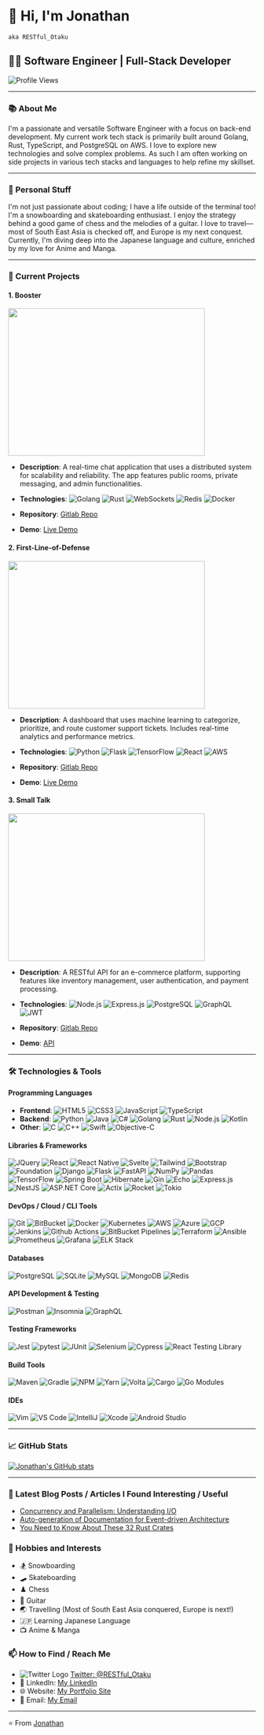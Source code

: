 # 👋 Hi, I'm Jonathan 

`aka RESTful_Otaku`

## 👨‍💻 Software Engineer | Full-Stack Developer

![Profile Views](https://komarev.com/ghpvc/?username=RESTful-Otaku)

---

### 📚 About Me

I'm a passionate and versatile Software Engineer with a focus on back-end development. My current work tech stack is primarily built around Golang, Rust, TypeScript, and PostgreSQL on AWS. I love to explore new technologies and solve complex problems. As such I am often working on side projects in various tech stacks and languages to help refine my skillset. 

---

### 🌱 Personal Stuff

I'm not just passionate about coding; I have a life outside of the terminal too! I'm a snowboarding and skateboarding enthusiast. I enjoy the strategy behind a good game of chess and the melodies of a guitar. I love to travel—most of South East Asia is checked off, and Europe is my next conquest. Currently, I'm diving deep into the Japanese language and culture, enriched by my love for Anime and Manga.

---

### 🎯 Current Projects

#### 1. **Booster**

  <img src="https://cdn.pixabay.com/photo/2014/07/01/15/40/balloon-381334_1280.png" width="400" height="300">
  
  - **Description**: A real-time chat application that uses a distributed system for scalability and reliability. The app features public rooms, private messaging, and admin functionalities.
  
  - **Technologies**: 
    ![Golang](https://img.shields.io/badge/-Golang-00ADD8?style=flat-square&logo=go&logoColor=white) 
    ![Rust](https://img.shields.io/badge/-Rust-black?style=flat-square&logo=rust) 
    ![WebSockets](https://img.shields.io/badge/-WebSockets-2C8EBB?style=flat-square)
    ![Redis](https://img.shields.io/badge/-Redis-DC382D?style=flat-square&logo=redis&logoColor=white)
    ![Docker](https://img.shields.io/badge/-Docker-2496ED?style=flat-square&logo=docker&logoColor=white)
  
  - **Repository**: [Gitlab Repo](https://gitlab.com/j-m-harrison/booster)
  - **Demo**: [Live Demo](https://gitlab.com/j-m-harrison/booster)

#### 2. **First-Line-of-Defense**

  <img src="https://cdn.pixabay.com/photo/2021/09/15/08/13/chatbot-6626193_1280.png" width="400" height="300">
  
  - **Description**: A dashboard that uses machine learning to categorize, prioritize, and route customer support tickets. Includes real-time analytics and performance metrics.
  
  - **Technologies**: 
    ![Python](https://img.shields.io/badge/-Python-3776AB?style=flat-square&logo=python&logoColor=white) 
    ![Flask](https://img.shields.io/badge/-Flask-000000?style=flat-square&logo=flask) 
    ![TensorFlow](https://img.shields.io/badge/-TensorFlow-FF6F00?style=flat-square&logo=tensorflow)
    ![React](https://img.shields.io/badge/-React-61DAFB?style=flat-square&logo=react&logoColor=white)
    ![AWS](https://img.shields.io/badge/-AWS-232F3E?style=flat-square&logo=amazon-aws&logoColor=white)
  
  - **Repository**: [Gitlab Repo](https://gitlab.com/j-m-harrison/covid19-tracker)
  - **Demo**: [Live Demo](https://covid-19-tracker-b6944.web.app/)

#### 3. **Small Talk**

  <img src="https://cdn.pixabay.com/photo/2016/08/20/06/44/e-commerce-1606962_1280.png" width="400" height="300">
  
  - **Description**: A RESTful API for an e-commerce platform, supporting features like inventory management, user authentication, and payment processing.
  
  - **Technologies**: 
    ![Node.js](https://img.shields.io/badge/-Node.js-339933?style=flat-square&logo=node.js&logoColor=white) 
    ![Express.js](https://img.shields.io/badge/-Express.js-000000?style=flat-square&logo=express)
    ![PostgreSQL](https://img.shields.io/badge/-PostgreSQL-4169E1?style=flat-square&logo=postgresql&logoColor=white)
    ![GraphQL](https://img.shields.io/badge/-GraphQL-E434AA?style=flat-square&logo=graphql&logoColor=white)
    ![JWT](https://img.shields.io/badge/-JWT-000000?style=flat-square&logo=json-web-tokens)
  
  - **Repository**: [Gitlab Repo](https://gitlab.com/j-m-harrison/small-talk)
  - **Demo**: [API](https://tonal-f1490.web.app/)

---

### 🛠️ Technologies & Tools

#### Programming Languages

- **Frontend**:
    ![HTML5](https://img.shields.io/badge/-HTML5-E34F26?style=flat-square&logo=html5&logoColor=white)
    ![CSS3](https://img.shields.io/badge/-CSS3-1572B6?style=flat-square&logo=css3)
    ![JavaScript](https://img.shields.io/badge/-JavaScript-black?style=flat-square&logo=javascript)
    ![TypeScript](https://img.shields.io/badge/-TypeScript-007ACC?style=flat-square&logo=typescript)
- **Backend**:
    ![Python](https://img.shields.io/badge/-Python-3776AB?style=flat-square&logo=python&logoColor=white)
    ![Java](https://img.shields.io/badge/-Java-007396?style=flat-square&logo=java)
    ![C#](https://img.shields.io/badge/-C%23-239120?style=flat-square&logo=c-sharp&logoColor=white)
    ![Golang](https://img.shields.io/badge/-Golang-00ADD8?style=flat-square&logo=go&logoColor=white)
    ![Rust](https://img.shields.io/badge/-Rust-black?style=flat-square&logo=rust)
    ![Node.js](https://img.shields.io/badge/-Node.js-339933?style=flat-square&logo=node.js&logoColor=white)
    ![Kotlin](https://img.shields.io/badge/-Kotlin-0095D5?style=flat-square&logo=kotlin&logoColor=white)
- **Other**:
    ![C](https://img.shields.io/badge/-C-A8B9CC?style=flat-square&logo=c)
    ![C++](https://img.shields.io/badge/-C++-00599C?style=flat-square&logo=cplusplus)
    ![Swift](https://img.shields.io/badge/-Swift-FA7343?style=flat-square&logo=swift)
    ![Objective-C](https://img.shields.io/badge/-Objective--C-43853D?style=flat-square)

#### Libraries & Frameworks

  ![JQuery](https://img.shields.io/badge/-JQuery-0769AD?style=flat-square&logo=jquery)
  ![React](https://img.shields.io/badge/-React-61DAFB?style=flat-square&logo=react&logoColor=white)
  ![React Native](https://img.shields.io/badge/-React%20Native-61DAFB?style=flat-square&logo=react&logoColor=white)
  ![Svelte](https://img.shields.io/badge/-Svelte-FF3E00?style=flat-square&logo=svelte&logoColor=white)
  ![Tailwind](https://img.shields.io/badge/-Tailwind-38B2AC?style=flat-square&logo=tailwind-css&logoColor=white)
  ![Bootstrap](https://img.shields.io/badge/-Bootstrap-7952B3?style=flat-square&logo=bootstrap)
  ![Foundation](https://img.shields.io/badge/-Foundation-ED8B00?style=flat-square&logo=foundation&logoColor=white)
  ![Django](https://img.shields.io/badge/-Django-092E20?style=flat-square&logo=django)
  ![Flask](https://img.shields.io/badge/-Flask-000000?style=flat-square&logo=flask)
  ![FastAPI](https://img.shields.io/badge/-FastAPI-009688?style=flat-square&logo=fastapi)
  ![NumPy](https://img.shields.io/badge/-NumPy-013243?style=flat-square&logo=numpy)
  ![Pandas](https://img.shields.io/badge/-Pandas-150458?style=flat-square&logo=pandas)
  ![TensorFlow](https://img.shields.io/badge/-TensorFlow-FF6F00?style=flat-square&logo=tensorflow)
  ![Spring Boot](https://img.shields.io/badge/-Spring%20Boot-6DB33F?style=flat-square&logo=spring-boot)
  ![Hibernate](https://img.shields.io/badge/-Hibernate-59666C?style=flat-square&logo=hibernate&logoColor=white)
  ![Gin](https://img.shields.io/badge/-Gin-00B1AB?style=flat-square)
  ![Echo](https://img.shields.io/badge/-Echo-7DAA52?style=flat-square)
  ![Express.js](https://img.shields.io/badge/-Express.js-000000?style=flat-square&logo=express)
  ![NestJS](https://img.shields.io/badge/-NestJS-E0234E?style=flat-square&logo=nestjs&logoColor=white)
  ![ASP.NET Core](https://img.shields.io/badge/-ASP.NET%20Core-5C2D91?style=flat-square&logo=.net)
  ![Actix](https://img.shields.io/badge/-Actix-176F6B?style=flat-square)
  ![Rocket](https://img.shields.io/badge/-Rocket-3B6836?style=flat-square)
  ![Tokio](https://img.shields.io/badge/-Tokio-0096EB?style=flat-square&logo=tokio&logoColor=white)

#### DevOps / Cloud / CLI Tools

  ![Git](https://img.shields.io/badge/-Git-F05032?style=flat-square&logo=git&logoColor=white)
  ![BitBucket](https://img.shields.io/badge/-BitBucket-0052CC?style=flat-square&logo=bitbucket)
  ![Docker](https://img.shields.io/badge/-Docker-2496ED?style=flat-square&logo=docker&logoColor=white)
  ![Kubernetes](https://img.shields.io/badge/-Kubernetes-326CE5?style=flat-square&logo=kubernetes&logoColor=white)
  ![AWS](https://img.shields.io/badge/-AWS-232F3E?style=flat-square&logo=amazon-aws&logoColor=white)
  ![Azure](https://img.shields.io/badge/-Azure-0089D6?style=flat-square&logo=microsoft-azure&logoColor=white)
  ![GCP](https://img.shields.io/badge/-GCP-4285F4?style=flat-square&logo=google-cloud&logoColor=white)
  ![Jenkins](https://img.shields.io/badge/-Jenkins-D24939?style=flat-square&logo=jenkins&logoColor=white)
  ![Github Actions](https://img.shields.io/badge/-Github%20Actions-2088FF?style=flat-square&logo=github-actions&logoColor=white)
  ![BitBucket Pipelines](https://img.shields.io/badge/-BitBucket%20Pipelines-0052CC?style=flat-square&logo=bitbucket)
  ![Terraform](https://img.shields.io/badge/-Terraform-623CE4?style=flat-square&logo=terraform&logoColor=white)
  ![Ansible](https://img.shields.io/badge/-Ansible-EE0000?style=flat-square&logo=ansible&logoColor=white)
  ![Prometheus](https://img.shields.io/badge/-Prometheus-E6522C?style=flat-square&logo=prometheus)
  ![Grafana](https://img.shields.io/badge/-Grafana-F46800?style=flat-square&logo=grafana&logoColor=white)
  ![ELK Stack](https://img.shields.io/badge/-ELK%20Stack-005571?style=flat-square&logo=elastic-stack)

#### Databases

  ![PostgreSQL](https://img.shields.io/badge/-PostgreSQL-4169E1?style=flat-square&logo=postgresql&logoColor=white)
  ![SQLite](https://img.shields.io/badge/-SQLite-003B57?style=flat-square&logo=sqlite&logoColor=white)
  ![MySQL](https://img.shields.io/badge/-MySQL-4479A1?style=flat-square&logo=mysql&logoColor=white)
  ![MongoDB](https://img.shields.io/badge/-MongoDB-47A248?style=flat-square&logo=mongodb&logoColor=white)
  ![Redis](https://img.shields.io/badge/-Redis-DC382D?style=flat-square&logo=redis&logoColor=white)

#### API Development & Testing

  ![Postman](https://img.shields.io/badge/-Postman-FF6C37?style=flat-square&logo=postman&logoColor=white)
  ![Insomnia](https://img.shields.io/badge/-Insomnia-5849BE?style=flat-square&logo=insomnia&logoColor=white)
  ![GraphQL](https://img.shields.io/badge/-GraphQL-E434AA?style=flat-square&logo=graphql&logoColor=white)

#### Testing Frameworks

  ![Jest](https://img.shields.io/badge/-Jest-C21325?style=flat-square&logo=jest&logoColor=white)
  ![pytest](https://img.shields.io/badge/-pytest-0A9EDC?style=flat-square&logo=pytest&logoColor=white)
  ![JUnit](https://img.shields.io/badge/-JUnit-25A162?style=flat-square&logo=junit5&logoColor=white)
  ![Selenium](https://img.shields.io/badge/-Selenium-43B02A?style=flat-square&logo=selenium&logoColor=white)
  ![Cypress](https://img.shields.io/badge/-Cypress-17202C?style=flat-square&logo=cypress&logoColor=white)
  ![React Testing Library](https://img.shields.io/badge/-React%20Testing%20Library-61DAFB?style=flat-square&logo=testing-library&logoColor=white)

#### Build Tools

  ![Maven](https://img.shields.io/badge/-Maven-C71A36?style=flat-square&logo=apache-maven&logoColor=white)
  ![Gradle](https://img.shields.io/badge/-Gradle-02303A?style=flat-square&logo=gradle)
  ![NPM](https://img.shields.io/badge/-NPM-CB3837?style=flat-square&logo=npm)
  ![Yarn](https://img.shields.io/badge/-Yarn-2C8EBB?style=flat-square&logo=yarn&logoColor=white)
  ![Volta](https://img.shields.io/badge/-Volta-58575D?style=flat-square)
  ![Cargo](https://img.shields.io/badge/-Cargo-000000?style=flat-square&logo=cargo)
  ![Go Modules](https://img.shields.io/badge/-Go%20Modules-00ADD8?style=flat-square&logo=go&logoColor=white)

#### IDEs

  ![Vim](https://img.shields.io/badge/-Vim-019733?style=flat-square&logo=vim&logoColor=white)
  ![VS Code](https://img.shields.io/badge/-VS%20Code-007ACC?style=flat-square&logo=visual-studio-code&logoColor=white)
  ![IntelliJ](https://img.shields.io/badge/-IntelliJ%20IDEA-000000?style=flat-square&logo=intellij-idea&logoColor=white)
  ![Xcode](https://img.shields.io/badge/-Xcode-147EFB?style=flat-square&logo=xcode&logoColor=white)
  ![Android Studio](https://img.shields.io/badge/-Android%20Studio-3DDC84?style=flat-square&logo=android-studio&logoColor=white)

---

### 📈 GitHub Stats

[![Jonathan's GitHub stats](https://github-readme-stats.vercel.app/api?username=RESTful-Otaku)](https://github.com/RESTful-Otaku/github-readme-stats)

---

### 📝 Latest Blog Posts / Articles I Found Interesting / Useful
- [Concurrency and Parallelism: Understanding I/O](https://blog.risingstack.com/concurrency-and-parallelism-understanding-i-o/)
- [Auto-generation of Documentation for Event-driven Architecture](https://hackernoon.com/auto-generation-of-documentation-for-event-driven-architecture)
- [You Need to Know About These 32 Rust Crates](https://hackernoon.com/you-need-to-know-about-these-32-rust-crates)

### 🎨 Hobbies and Interests

- 🏂 Snowboarding
- 🛹 Skateboarding
- ♟️ Chess
- 🎸 Guitar
- 🌏 Travelling (Most of South East Asia conquered, Europe is next!)
- 🇯🇵 Learning Japanese Language
- 📺 Anime & Manga

### 📫 How to Find / Reach Me

- ![Twitter Logo](https://img.shields.io/twitter/url?label=Follow%20%40RESTful_Otaku&style=social&url=https%3A%2F%2Ftwitter.com%2FRESTful_Otaku) [Twitter: @RESTful_Otaku](https://twitter.com/RESTful_Otaku)
- 🔗 LinkedIn: [My LinkedIn](https://www.linkedin.com/in/jonathan-harrison-restfulotkau/)
- 🌐 Website: [My Portfolio Site](https://portfolio-site-a770f.web.app/)
- 📧 Email: [My Email](mailto:j-m-harrison@proton.me)

---

⭐️ From [Jonathan](https://github.com/[RESTful-Otaku])
